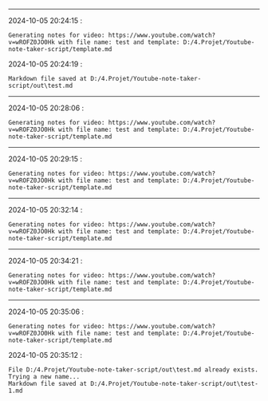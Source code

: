 
---
2024-10-05 20:24:15 :
```
Generating notes for video: https://www.youtube.com/watch?v=wROFZ0JO0Hk with file name: test and template: D:/4.Projet/Youtube-note-taker-script/template.md
```

2024-10-05 20:24:19 :
```
Markdown file saved at D:/4.Projet/Youtube-note-taker-script/out\test.md
```


---
2024-10-05 20:28:06 :
```
Generating notes for video: https://www.youtube.com/watch?v=wROFZ0JO0Hk with file name: test and template: D:/4.Projet/Youtube-note-taker-script/template.md
```


---
2024-10-05 20:29:15 :
```
Generating notes for video: https://www.youtube.com/watch?v=wROFZ0JO0Hk with file name: test and template: D:/4.Projet/Youtube-note-taker-script/template.md
```


---
2024-10-05 20:32:14 :
```
Generating notes for video: https://www.youtube.com/watch?v=wROFZ0JO0Hk with file name: test and template: D:/4.Projet/Youtube-note-taker-script/template.md
```


---
2024-10-05 20:34:21 :
```
Generating notes for video: https://www.youtube.com/watch?v=wROFZ0JO0Hk with file name: test and template: D:/4.Projet/Youtube-note-taker-script/template.md
```


---
2024-10-05 20:35:06 :
```
Generating notes for video: https://www.youtube.com/watch?v=wROFZ0JO0Hk with file name: test and template: D:/4.Projet/Youtube-note-taker-script/template.md
```

2024-10-05 20:35:12 :
```
File D:/4.Projet/Youtube-note-taker-script/out\test.md already exists. Trying a new name...
Markdown file saved at D:/4.Projet/Youtube-note-taker-script/out\test-1.md
```

